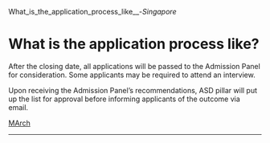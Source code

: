 What_is_the_application_process_like__-_Singapore_



What is the application process like?
=====================================

After the closing date, all applications will be passed to the Admission Panel for consideration. Some applicants may be required to attend an interview.




Upon receiving the Admission Panel’s recommendations, ASD pillar will put up the list for approval before informing applicants of the outcome via email.

[MArch](https://www.sutd.edu.sg/tag/march/)

---

